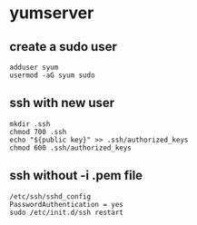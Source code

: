 # yumserver

## create a sudo user
```
adduser syum
usermod -aG syum sudo
```

## ssh with new user

```
mkdir .ssh
chmod 700 .ssh
echo "${public key}" >> .ssh/authorized_keys
chmod 600 .ssh/authorized_keys
```

## ssh without -i .pem file
```
/etc/ssh/sshd_config
PasswordAuthentication = yes
sudo /etc/init.d/ssh restart
```
